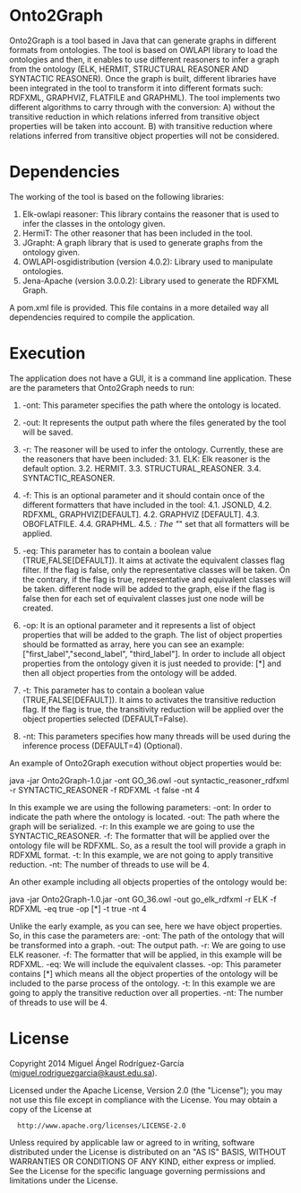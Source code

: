 # Onto2Graph

Onto2Graph is a tool based in Java that can generate graphs in different formats from ontologies.
The tool is based on OWLAPI library to load the ontologies and then,
it enables to use different reasoners to infer a graph from the ontology (ELK, HERMIT, STRUCTURAL REASONER AND SYNTACTIC
REASONER). Once the graph is built, different libraries have been integrated in the tool to transform it into different
formats such: RDFXML, GRAPHVIZ, FLATFILE and GRAPHML). The tool implements two different algorithms to carry through with
the conversion: A) without the transitive reduction in which relations inferred from transitive object properties will be
taken into account. B) with transitive reduction where relations inferred from transitive object properties will not be considered.

# Dependencies

The working of the tool is based on the following libraries:

1. Elk-owlapi reasoner: This library contains the reasoner that is used to infer the classes in the ontology given.
2. HermiT: The other reasoner that has been included in the tool.
3. JGrapht: A graph library that is used to generate graphs from the ontology given.
4. OWLAPI-osgidistribution (version 4.0.2): Library used to manipulate ontologies.
5. Jena-Apache (version 3.0.0.2): Library used to generate the RDFXML Graph.

A pom.xml file is provided. This file contains in a more detailed way all
dependencies required to compile the application.

# Execution

The application does not have a GUI, it is a command line application. These are the parameters that Onto2Graph needs to run:
      
1. -ont: This parameter specifies the path where the ontology is located.
2. -out: It represents the output path where the files generated by the tool will be saved.
3. -r: The reasoner will be used to infer the ontology. Currently, these are the reasoners that have been included:
	3.1. ELK: Elk reasoner is the default option.
	3.2. HERMIT.
	3.3. STRUCTURAL_REASONER.
	3.4. SYNTACTIC_REASONER.

4. -f: This is an optional parameter and it should contain once of the different formatters that have included in the tool:
	4.1. JSONLD,
	4.2. RDFXML, GRAPHVIZ[DEFAULT].
	4.2. GRAPHVIZ [DEFAULT].
	4.3. OBOFLATFILE.
	4.4. GRAPHML.
	4.5. *: The "*" set that all formatters will be applied.
5. -eq: This parameter has to contain a boolean value (TRUE,FALSE[DEFAULT]). It aims at activate the equivalent classes
flag filter. If the flag is false, only the representative classes will be taken. On the contrary, if the flag is true,
representative and equivalent classes will be taken. different node will be added to the graph, else if the flag is false
then for each set of equivalent classes just one node will be created.
6. -op: It is an optional parameter and it represents a list of object properties that will be added to the graph.
The list of object properties should be formatted as array, here you can see an example: ["first_label","second_label",
"third_label"]. In order to include all object properties from the ontology given it is just needed to provide: [*] and
then all object properties from the ontology will be added.
7. -t: This parameter has to contain a boolean value (TRUE,FALSE[DEFAULT]). It aims to activates the transitive
reduction flag. If the flag is true, the transitivity reduction will be applied over the object properties selected
(DEFAULT=False).
8. -nt: This parameters specifies how many threads will be used during the inference process (DEFAULT=4) (Optional).

An example of Onto2Graph execution without object properties would be:

java -jar Onto2Graph-1.0.jar -ont GO_36.owl -out syntactic_reasoner_rdfxml -r SYNTACTIC_REASONER -f RDFXML -t false -nt 4

In this example we are using the following parameters:
-ont: In order to indicate the path where the ontology is located.
-out: The path where the graph will be serialized.
-r: In this example we are going to use the SYNTACTIC_REASONER.
-f: The formatter that will be applied over the ontology file will be RDFXML. So, as a result the tool will provide a
graph in RDFXML format.
-t: In this example, we are not going to apply transitive reduction.
-nt: The number of threads to use will be 4. 

An other example including all objects properties of the ontology would be:

java -jar Onto2Graph-1.0.jar -ont GO_36.owl -out go_elk_rdfxml -r ELK -f RDFXML -eq true -op [*] -t true -nt 4

Unlike the early example, as you can see, here we have object properties. So, in this case the parameters are: 
-ont: The path of the ontology that will be transformed into a graph.
-out: The output path.
-r: We are going to use ELK reasoner.
-f: The formatter that will be applied, in this example will be RDFXML.
-eq: We will include the equivalent classes.
-op: This parameter contains [*] which means all the object properties of the ontology will be included to the parse
process of the ontology.
-t: In this example we are going to apply the transitive reduction over all properties.
-nt: The number of threads to use will be 4. 
 
# License

Copyright 2014 Miguel Ángel Rodríguez-García (miguel.rodriguezgarcia@kaust.edu.sa).

Licensed under the Apache License, Version 2.0 (the "License");
you may not use this file except in compliance with the License.
You may obtain a copy of the License at

      http://www.apache.org/licenses/LICENSE-2.0

Unless required by applicable law or agreed to in writing, software
distributed under the License is distributed on an "AS IS" BASIS,
WITHOUT WARRANTIES OR CONDITIONS OF ANY KIND, either express or implied.
See the License for the specific language governing permissions and
limitations under the License.


